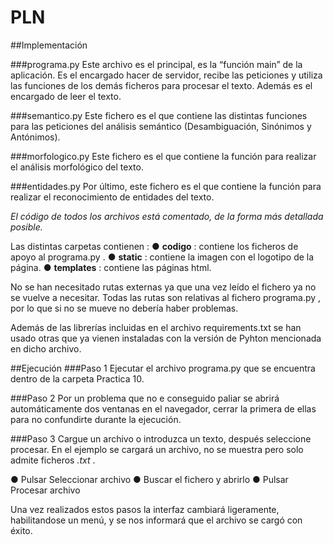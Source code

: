 # PLN
##Implementación

###programa.py
Este archivo es el principal, es la “función main” de la aplicación. Es el encargado hacer de servidor, recibe las peticiones y utiliza las funciones de los demás ficheros para procesar el texto. Además es el encargado de leer el texto.

###semantico.py
Este fichero es el que contiene las distintas funciones para las peticiones del análisis semántico (Desambiguación, Sinónimos y Antónimos).

###morfologico.py
Este fichero es el que contiene la función para realizar el análisis morfológico del texto.

###entidades.py
Por último, este fichero es el que contiene la función para realizar el reconocimiento de entidades del texto.

*El código de todos los archivos está comentado, de la forma más detallada posible.*

Las distintas carpetas contienen :
● **codigo** : contiene los ficheros de apoyo al programa.py .
● **static** : contiene la imagen con el logotipo de la página.
● **templates** : contiene las páginas html.

No se han necesitado rutas externas ya que una vez leído el fichero ya no se vuelve a necesitar. Todas las rutas son relativas al fichero programa.py , por lo que si no se mueve no debería haber problemas.

Además de las librerías incluidas en el archivo requirements.txt se han usado otras que ya vienen instaladas con la versión de Pyhton mencionada en dicho archivo.

##Ejecución
###Paso 1
Ejecutar el archivo programa.py que se encuentra dentro de la carpeta Practica 10.

###Paso 2
Por un problema que no e conseguido paliar se abrirá automáticamente dos ventanas en el navegador, cerrar la primera de ellas para no confundirte durante la ejecución.

###Paso 3
Cargue un archivo o introduzca un texto, después seleccione procesar. En el ejemplo se cargará un archivo, no se muestra pero solo admite ficheros *.txt* .

● Pulsar Seleccionar archivo
● Buscar el fichero y abrirlo
● Pulsar Procesar archivo

Una vez realizados estos pasos la interfaz cambiará ligeramente, habilitandose un menú, y se nos informará que el archivo se cargó con éxito.
